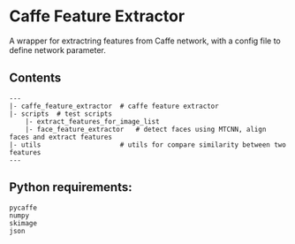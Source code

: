 # Caffe Feature Extractor
A wrapper for extractring features from Caffe network, with a config file to define network parameter.

## Contents
```
---
|- caffe_feature_extractor  # caffe feature extractor
|- scripts  # test scripts
    |- extract_features_for_image_list 
    |- face_feature_extractor   # detect faces using MTCNN, align faces and extract features
|- utils                    # utils for compare similarity between two features
---
```

## Python requirements:
```
pycaffe
numpy
skimage
json
```